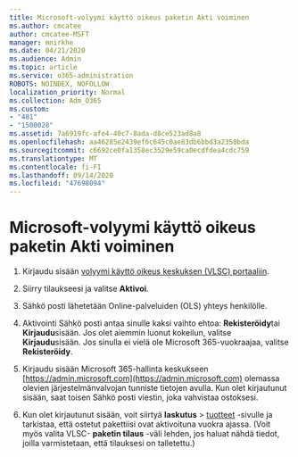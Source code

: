 ```yaml
---
title: Microsoft-volyymi käyttö oikeus paketin Akti voiminen
ms.author: cmcatee
author: cmcatee-MSFT
manager: mnirkhe
ms.date: 04/21/2020
ms.audience: Admin
ms.topic: article
ms.service: o365-administration
ROBOTS: NOINDEX, NOFOLLOW
localization_priority: Normal
ms.collection: Adm_O365
ms.custom:
- "481"
- "1500028"
ms.assetid: 7a6919fc-afe4-40c7-8ada-d8ce523ad8a8
ms.openlocfilehash: aa46285e2439ef6c645c0ae83db6bbd3a2350bda
ms.sourcegitcommit: c6692ce0fa1358ec3529e59ca0ecdfdea4cdc759
ms.translationtype: MT
ms.contentlocale: fi-FI
ms.lasthandoff: 09/14/2020
ms.locfileid: "47698094"
---
```

# <a name="activating-a-microsoft-volume-license-subscription"></a>Microsoft-volyymi käyttö oikeus paketin Akti voiminen

1. Kirjaudu sisään [volyymi käyttö oikeus keskuksen (VLSC) portaaliin](https://go.microsoft.com/fwlink/p/?LinkId=329762).

2. Siirry tilaukseesi ja valitse **Aktivoi**.

3. Sähkö posti lähetetään Online-palveluiden (OLS) yhteys henkilölle.

4. Aktivointi Sähkö posti antaa sinulle kaksi vaihto ehtoa: **Rekisteröidy**tai **Kirjaudu**sisään. Jos olet aiemmin luonut kokeilun, valitse **Kirjaudu**sisään. Jos sinulla ei vielä ole Microsoft 365-vuokraajaa, valitse **Rekisteröidy**.

5. Kirjaudu sisään Microsoft 365-hallinta keskukseen [https://admin.microsoft.com](https://admin.microsoft.com) olemassa olevien järjestelmänvalvojan tunniste tietojen avulla. Kun olet kirjautunut sisään, saat toisen Sähkö posti viestin, joka vahvistaa ostoksesi.

6. Kun olet kirjautunut sisään, voit siirtyä **laskutus** \> [tuotteet](https://go.microsoft.com/fwlink/p/?linkid=842054) -sivulle ja tarkistaa, että ostetut pakettiisi ovat aktivoituna vuokra ajassa. (Voit myös valita VLSC- **paketin tilaus** -väli lehden, jos haluat nähdä tiedot, joilla varmistetaan, että tilauksesi on talletettu.)
